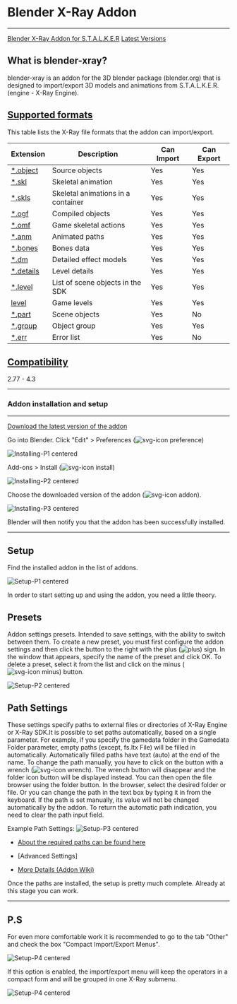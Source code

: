 # Blender X-Ray Addon

___

[Blender X-Ray Addon for S.T.A.L.K.E.R](https://github.com/PavelBlend/blender-xray)
[Latest Versions](https://github.com/PavelBlend/blender-xray/releases)

## What is blender-xray?

blender-xray is an addon for the 3D blender package (blender.org) that is designed to import/export 3D models and animations from S.T.A.L.K.E.R. (engine - X-Ray Engine).

## [Supported formats](https://github.com/PavelBlend/blender-xray/wiki#supported-formats)

This table lists the X-Ray file formats that the addon can import/export.

| Extension | Description | Can Import | Can Export |
|---|---|---|---|
| [*.object](../../reference/file-formats/models/object.md) | Source objects | Yes | Yes |
| [*.skl](../../reference/file-formats/animations/skl-skls.md) | Skeletal animation | Yes | Yes |
| [*.skls](../../reference/file-formats/animations/skl-skls.md) | Skeletal animations in a container | Yes | Yes |
| [*.ogf](../../reference/file-formats/models/ogf.md) | Compiled objects | Yes | Yes |
| [*.omf](../../reference/file-formats/animations/omf.md) | Game skeletal actions | Yes | Yes |
| [*.anm](../../reference/file-formats/animations/anm.md) | Animated paths | Yes | Yes |
| [*.bones](../../reference/file-formats/models/bones.md) | Bones data | Yes | Yes |
| [*.dm](../../reference/file-formats/models/dm.md) | Detailed effect models | Yes | Yes |
| [*.details](../../reference/file-formats/game-levels/details.md) | Level details | Yes | Yes |
| [*.level](../../reference/file-formats/game-levels/dot-level.md) | List of scene objects in the SDK | Yes | Yes |
| [level](../../reference/file-formats/game-levels/level.md) | Game levels | Yes | Yes |
| [*.part](../../reference/file-formats/game-levels/part.md) | Scene objects | Yes  | No |
| [*.group](../../reference/file-formats/models/group.md) | Object group | Yes | Yes |
| [*.err](../../reference/file-formats/game-levels/err.md) | Error list | Yes  | No |

## [Compatibility](https://github.com/PavelBlend/blender-xray/wiki#supported-blender-versions)

2.77 - 4.3

___

### Addon installation and setup

___

[Download the latest version of the addon](https://github.com/PavelBlend/blender-xray/releases)

Go into Blender. Click "Edit" > Preferences (![svg-icon preference](icons/preference-icon.svg))

![Installing-P1 centered](images/0.png)

Add-ons > Install (![svg-icon install](icons/install-icon.svg))

![Installing-P2 centered](images/1.png)

Choose the downloaded version of the addon (![svg-icon addon](icons/addon-icon.svg)).

![Installing-P3 centered](images/2.png)

Blender will then notify you that the addon has been successfully installed.

___

## Setup

Find the installed addon in the list of addons.

![Setup-P1 centered](images/3.png)

In order to start setting up and using the addon, you need a little theory.

## Presets

Addon settings presets. Intended to save settings, with the ability to switch between them. To create a new preset, you must first configure the addon settings and then click the button to the right with the plus (![plus](icons/plus.svg)) sign. In the window that appears, specify the name of the preset and click OK. To delete a preset, select it from the list and click on the minus (![svg-icon minus](icons/minus.svg)) button.

![Setup-P2 centered](images/4.png)

## Path Settings

These settings specify paths to external files or directories of X-Ray Engine or X-Ray SDK.It is possible to set paths automatically, based on a single parameter. For example, if you specify the gamedata folder in the Gamedata Folder parameter, empty paths (except, fs.ltx File) will be filled in automatically. Automatically filled paths have text (auto) at the end of the name. To change the path manually, you have to click on the button with a wrench (![svg-icon wrench](icons/wrench.svg)). The wrench button will disappear and the folder icon button will be displayed instead. You can then open the file browser using the folder button. In the browser, select the desired folder or file. Or you can change the path in the text box by typing it in from the keyboard. If the path is set manually, its value will not be changed automatically by the addon. To return the automatic path indication, you need to clear the path input field.

Example Path Settings:
![Setup-P3 centered](images/5.png)

- [About the required paths can be found here](addon-preference-panels/preference-panel-paths.md)

- \[Advanced Settings]

- [More Details (Addon Wiki)](https://github.com/PavelBlend/blender-xray/wiki/Preferences#paths-settings)

Once the paths are installed, the setup is pretty much complete. Already at this stage you can work.

___

## P.S

For even more comfortable work it is recommended to go to the tab "Other" and check the box "Compact Import/Export Menus".

![Setup-P4 centered](images/6.png)

If this option is enabled, the import/export menu will keep the operators in a compact form and will be grouped in one X-Ray submenu.

![Setup-P4 centered](images/7.png)
